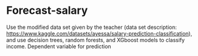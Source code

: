 # Forecast-salary

Use the modified data set given by the teacher (data set description: https://www.kaggle.com/datasets/ayessa/salary-prediction-classification), and use decision trees, random forests, and XGboost models to classify income. Dependent variable for prediction

